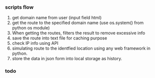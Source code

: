 ### scripts flow
 1. get domain name from user (input field html)
 2. get the route to the specified domain name (use os.system() from python os module)
 3. When getting the routes, filters the result to remove excessive info
 4. save the route into text file for caching purpose
 5. check IP info using API 
 6. simulating route to the identfied location using any web framework in python.
 7. store the data in json form into local storage as history.


### todo





